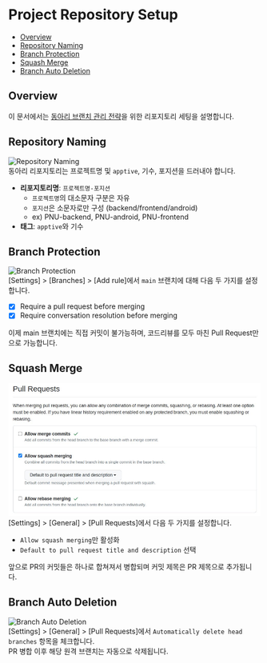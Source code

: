 # Project Repository Setup
- [Overview](#overview)
- [Repository Naming](#repository-naming)
- [Branch Protection](#branch-protection)
- [Squash Merge](#squash-merge)
- [Branch Auto Deletion](#branch-auto-deletion)



## Overview
 이 문서에서는 [동아리 브랜치 관리 전략](https://github.com/ApptiveDev/.github/blob/main/docs/CONTRIBUTING.md#-%EB%B8%8C%EB%9E%9C%EC%B9%98-%EA%B4%80%EB%A6%AC-%EC%A0%84%EB%9E%B5)을 위한 리포지토리 세팅을 설명합니다. 

## Repository Naming
![Repository Naming](https://i.imgur.com/7XCN1Vc.png)  
 동아리 리포지토리는 프로젝트명 및 `apptive`, 기수, 포지션을 드러내야 합니다.
 - **리포지토리명**: `프로젝트명-포지션`
    - `프로젝트명`의 대소문자 구분은 자유
    - `포지션`은 소문자로만 구성 (backend/frontend/android)
    - ex) PNU-backend, PNU-android, PNU-frontend 
 - **태그**: `apptive`와 기수

## Branch Protection
![Branch Protection](https://i.imgur.com/u4a5cht.png)  
[Settings] > [Branches] > [Add rule]에서 `main` 브랜치에 대해 다음 두 가지를 설정합니다.
- [x] Require a pull request before merging
- [x] Require conversation resolution before merging

이제 main 브랜치에는 직접 커밋이 불가능하며, 코드리뷰를 모두 마친 Pull Request만으로 가능합니다.

## Squash Merge
![Squash Merge](../images/repository-setting-squash-merge.jpg)  
[Settings] > [General] > [Pull Requests]에서 다음 두 가지를 설정합니다.
- `Allow squash merging`만 활성화
- `Default to pull request title and description` 선택 
  
앞으로 PR의 커밋들은 하나로 합쳐져서 병합되며 커밋 제목은 PR 제목으로 추가됩니다. 

## Branch Auto Deletion
![Branch Auto Deletion](https://i.imgur.com/RZu7Ppn.png)  
[Settings] > [General] > [Pull Requests]에서 `Automatically delete head branches` 항목을 체크합니다.  
PR 병합 이후 해당 원격 브랜치는 자동으로 삭제됩니다.